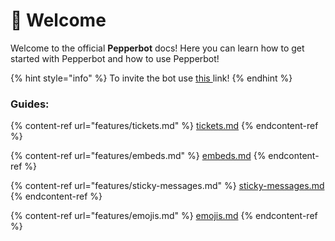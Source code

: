 # 👋 Welcome

Welcome to the official **Pepperbot** docs! Here you can learn how to get started with Pepperbot and how to use Pepperbot!

{% hint style="info" %}
To invite the bot use [this ](https://discord.com/api/oauth2/authorize?client\_id=891109752078213172\&scope=applications.commands+bot\&permissions=8)link!
{% endhint %}

### Guides:

{% content-ref url="features/tickets.md" %}
[tickets.md](features/tickets.md)
{% endcontent-ref %}

{% content-ref url="features/embeds.md" %}
[embeds.md](features/embeds.md)
{% endcontent-ref %}

{% content-ref url="features/sticky-messages.md" %}
[sticky-messages.md](features/sticky-messages.md)
{% endcontent-ref %}

{% content-ref url="features/emojis.md" %}
[emojis.md](features/emojis.md)
{% endcontent-ref %}

